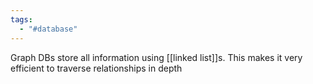```yaml
---
tags:
  - "#database"
---
```

Graph DBs store all information using [[linked list]]s. This makes it very efficient to traverse relationships in depth
